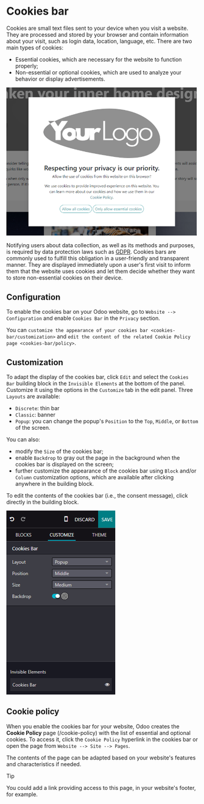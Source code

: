 # Cookies bar

Cookies are small text files sent to your device when you visit a
website. They are processed and stored by your browser and contain
information about your visit, such as login data, location, language,
etc. There are two main types of cookies:

- Essential cookies, which are necessary for the website to function
  properly;
- Non-essential or optional cookies, which are used to analyze your
  behavior or display advertisements.

<img src="cookies_bar/popup.png" width="500"
alt="Example of a cookies bar with the popup layout." />

Notifying users about data collection, as well as its methods and
purposes, is required by data protection laws such as
[GDPR](https://gdpr.eu). Cookies bars are commonly used to fulfill this
obligation in a user-friendly and transparent manner. They are displayed
immediately upon a user's first visit to inform them that the website
uses cookies and let them decide whether they want to store
non-essential cookies on their device.

## Configuration

To enable the cookies bar on your Odoo website, go to
`Website --> Configuration` and enable `Cookies Bar` in the `Privacy`
section.

You can
`customize the appearance of your cookies bar <cookies-bar/customization>`
and `edit the content of
the related Cookie Policy page <cookies-bar/policy>`.

## Customization

To adapt the display of the cookies bar, click `Edit` and select the
`Cookies
Bar` building block in the `Invisible Elements` at the bottom of the
panel. Customize it using the options in the `Customize` tab in the edit
panel. Three `Layouts` are available:

- `Discrete`: thin bar
- `Classic`: banner
- `Popup`: you can change the popup's `Position` to the `Top`, `Middle`,
  or `Bottom` of the screen.

You can also:

- modify the `Size` of the cookies bar;
- enable `Backdrop` to gray out the page in the background when the
  cookies bar is displayed on the screen;
- further customize the appearance of the cookies bar using `Block`
  and/or `Column` customization options, which are available after
  clicking anywhere in the building block.

To edit the contents of the cookies bar (i.e., the consent message),
click directly in the building block.

![Odoo Website's edit panel to customize the cookies bar.](cookies_bar/customization.png)

## Cookie policy

When you enable the cookies bar for your website, Odoo creates the
**Cookie Policy** page (<span class="title-ref">/cookie-policy</span>)
with the list of essential and optional cookies. To access it, click the
`Cookie Policy` hyperlink in the cookies bar or open the page from
`Website
--> Site --> Pages`.

The contents of the page can be adapted based on your website's features
and characteristics if needed.

> [!TIP]
> You could add a link providing access to this page, in your website's
> footer, for example.
